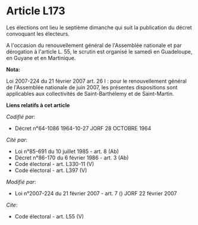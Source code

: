 # Article L173

Les élections ont lieu le septième dimanche qui suit la publication du décret convoquant les électeurs. 

A l'occasion du renouvellement général de l'Assemblée nationale et par dérogation à l'article L. 55, le scrutin est organisé
le samedi en Guadeloupe, en Guyane et en Martinique.

**Nota:**

Loi 2007-224 du 21 février 2007 art. 26 I : pour le renouvellement général de l'Assemblée nationale de juin 2007, les
présentes dispositions sont applicables aux collectivités de Saint-Barthélemy et de Saint-Martin.

**Liens relatifs à cet article**

_Codifié par_:

  - Décret n°64-1086 1964-10-27 JORF 28 OCTOBRE 1964

_Cité par_:

  - Loi n°85-691 du 10 juillet 1985 - art. 8 (Ab)
  - Décret n°86-170 du 6 février 1986 - art. 3 (Ab)
  - Code électoral - art. L330-11 (V)
  - Code électoral - art. L397 (V)

_Modifié par_:

  - Loi n°2007-224 du 21 février 2007 - art. 7 () JORF 22 février 2007

_Cite_:

  - Code électoral - art. L55 (V)
